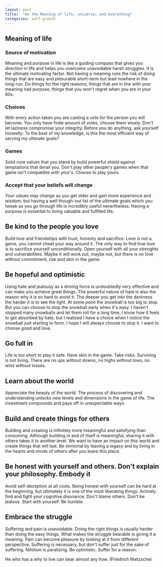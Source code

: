 ```yaml
---
layout: post
title:  "On the Meaning of life, universe, and everything"
categories: self-growth
---
```

## Meaning of life
### Source of motivation
Meaning and purpose in life is like a guiding compass that gives you direction in life and helps you overcome unavoidable harsh struggles. It is the ultimate motivating factor. Not having a meaning runs the risk of doing things that are easy and plesurable short-term but lead nowhere in the long-run. Do things for the right reasons, things that are in line with your meaning nad purpose, things that you won't regret when you are in your 80s.

### Choices
With every action taken you are casting a vote for the person you will become. You only have finite amount of votes, choose them wisely. Don't let laziness compromise your integrity. Before you do anything, ask yourself honestly: To the best of my knowledge, is this the most efficient way of serving my ultimate goals?

### Games
Solid core values that you stand by build powerful shield against temptations that derail you. Don't play other people's games when that game isn't compatible with your's. Choose to play yours.


### Accept that your beliefs will change
Your values may change as you get older and gain more experience and wisdom, but having a well though-out list of the ultimate goals which you tweak as you go through life is incredibly useful nevertheless. Having a purpose is essential to living valuable and fulfilled life.


## Be kind to the people you love
Build love and friendships with trust, honesty and sacrifice. Love is not a game, you cannot cheat your way around it. The only way to find true love is to sacrifice yourself unconditionally. Open yourself with all your strenghts and vulnerabilities. Maybe it will work out, maybe not, but there is no love without commitment, risk and skin in the game.

## Be hopeful and optimistic
Using hate and jealousy as a driving force is undoubtedly very effective and can make you achieve great things. The powerful nature of hate is also the reason why it is so hard to avoid it. The deeper you get into the darkness the harder it is to see the light. At some point the snowball is too big to stop. But you can choose to stop the snowball early when it's easy. I haven't stopped many snowballs and let them roll for a long time, I know how it feels to get absorbed by hate, but I realized I have a choice when I notice the snowball just starting to form. I hope I will always choose to stop it. I want to choose good and love.


## Go full in
Life is too short to play it safe. Have skin in the game. Take risks. Surviving is not living. There are no ups without downs, no highs without lows, no wins without losses.

## Learn about the world
Appreciate the beauty of the world. The process of discovering and understanding unlocks new levels and dimensions in the game of life. The investment compounds and pays off in unexpectable ways. 

## Build and create things for others
Building and creating is infinitely more meaningful and satisfying than consuming. Although building in and of itself is meaningful, sharing it with others takes it to another level. We want to have an impact on this world and create things that will last. Be immortal by leaving a legacy and by living in the hearts and minds of others after you leave this place.

## Be honest with yourself and others. Don't explain your philosophy. Embody it
Avoid self-deception at all costs. Being honest with yourself can be hard at the beginning, but ultimately it is one of the most liberating things. Actively find and fight your cognitive disonance. Don't blame others. Don't be jealous. Start with yourself. Be humble.

## Embrace the struggle
Suffering and pain is unavoidable. Doing the right things is usually harder than doing the easy things. What makes the struggle bearable is giving it a meaning. Pain can become pleasure by looking at it from different perspective. Suffering is necessary, but don't suffer just for the sake of suffering. Nihilism is paralizing. Be optimistic. Suffer for a reason.


He who has a why to live can bear almost any how. (Friedrich Nietzsche)
